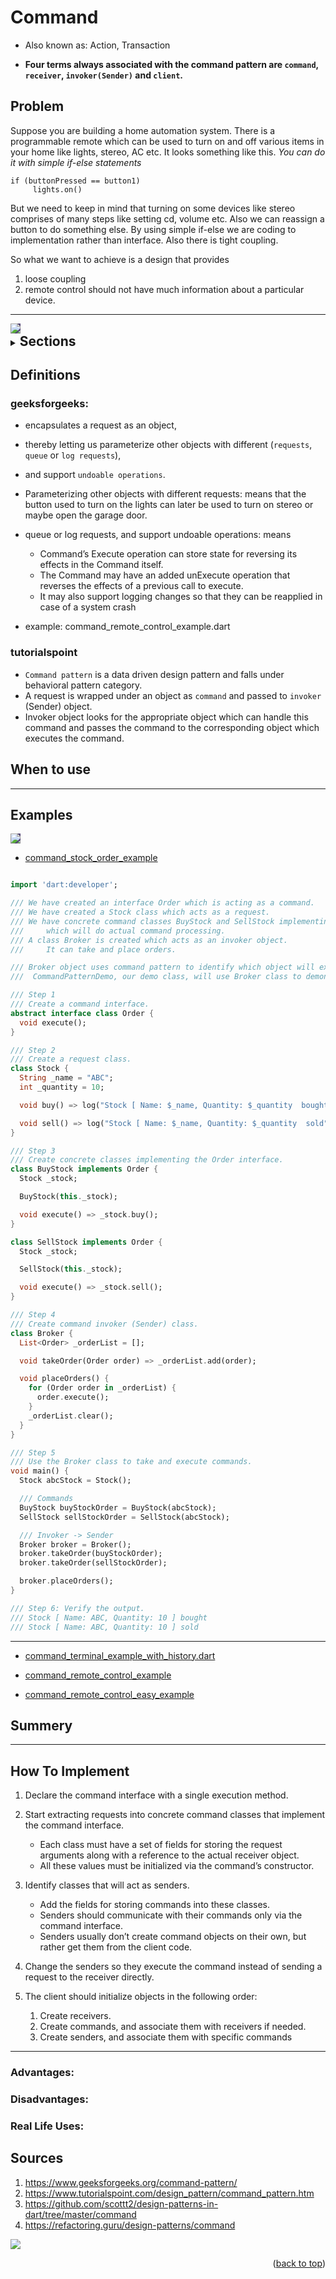 <div id="top"></div>

# Command

- Also known as: Action, Transaction

- **Four terms always associated with the command pattern are `command`, `receiver`, `invoker(Sender)` and `client`.**

## Problem

Suppose you are building a home automation system. There is a programmable remote which can be used to turn on and off various items in your home like lights, stereo, AC etc. It looks something like this. _You can do it with simple if-else statements_

```
if (buttonPressed == button1)
     lights.on()
```

But we need to keep in mind that turning on some devices like stereo comprises of many steps like setting cd, volume etc. Also we can reassign a button to do something else. By using simple if-else we are coding to implementation rather than interface. Also there is tight coupling.

So what we want to achieve is a design that provides

1. loose coupling
2. remote control should not have much information about a particular device.

---

<img style="background-color:#554777" align="center" src = "assets/structure_command.png">

<details>
  <summary> <h2 style="display: inline;">  Sections</h2> </summary>

- [Definitions](#Definitions)
- <a href="#when-to-use">When to use</a>
- [What problems can it solve](#What-problems-can-it-solve)
- <p><a href="#Examples">Examples</a></p>
- <p><a href="#Summery">Summery</a></p>
- <p><a href="#How_To_Implement">How_To_Implement</a></p>
- [Sources](#Sources)
</details>

## Definitions

### geeksforgeeks:

- encapsulates a request as an object,
- thereby letting us parameterize other objects with different (`requests`, `queue` or `log requests`),
- and support `undoable operations`.
- Parameterizing other objects with different requests: means that the button used to turn on the lights can later be used to turn on stereo or maybe open the garage door.
- queue or log requests, and support undoable operations: means

  - Command’s Execute operation can store state for reversing its effects in the Command itself.
  - The Command may have an added unExecute operation that reverses the effects of a previous call to execute.
  - It may also support logging changes so that they can be reapplied in case of a system crash

- example: command_remote_control_example.dart

### tutorialspoint

- `Command pattern` is a data driven design pattern and falls under behavioral pattern category.
- A request is wrapped under an object as `command` and passed to `invoker` (Sender) object.
- Invoker object looks for the appropriate object which can handle this command and passes the command to the corresponding object which executes the command.

<h2 id="when-to-use" >When to use</h2>

---

<h2 id="Examples"> Examples</h2>

<img style="background-color:#554777" src = "assets/command_pattern_uml_diagram_stock_example.jpg">

- <a  href="command_stock_order_example.dart/"> command_stock_order_example</a>

```dart

import 'dart:developer';

/// We have created an interface Order which is acting as a command.
/// We have created a Stock class which acts as a request.
/// We have concrete command classes BuyStock and SellStock implementing Order interface
///     which will do actual command processing.
/// A class Broker is created which acts as an invoker object.
///     It can take and place orders.

/// Broker object uses command pattern to identify which object will execute which command based on the type of command.
///  CommandPatternDemo, our demo class, will use Broker class to demonstrate command pattern.

/// Step 1
/// Create a command interface.
abstract interface class Order {
  void execute();
}
```

```dart
/// Step 2
/// Create a request class.
class Stock {
  String _name = "ABC";
  int _quantity = 10;

  void buy() => log("Stock [ Name: $_name, Quantity: $_quantity  bought");

  void sell() => log("Stock [ Name: $_name, Quantity: $_quantity  sold");
}
```

```dart
/// Step 3
/// Create concrete classes implementing the Order interface.
class BuyStock implements Order {
  Stock _stock;

  BuyStock(this._stock);

  void execute() => _stock.buy();
}

class SellStock implements Order {
  Stock _stock;

  SellStock(this._stock);

  void execute() => _stock.sell();
}
```

```dart
/// Step 4
/// Create command invoker (Sender) class.
class Broker {
  List<Order> _orderList = [];

  void takeOrder(Order order) => _orderList.add(order);

  void placeOrders() {
    for (Order order in _orderList) {
      order.execute();
    }
    _orderList.clear();
  }
}
```

```dart
/// Step 5
/// Use the Broker class to take and execute commands.
void main() {
  Stock abcStock = Stock();

  /// Commands
  BuyStock buyStockOrder = BuyStock(abcStock);
  SellStock sellStockOrder = SellStock(abcStock);

  /// Invoker -> Sender
  Broker broker = Broker();
  broker.takeOrder(buyStockOrder);
  broker.takeOrder(sellStockOrder);

  broker.placeOrders();
}

/// Step 6: Verify the output.
/// Stock [ Name: ABC, Quantity: 10 ] bought
/// Stock [ Name: ABC, Quantity: 10 ] sold

```

---

- <a  href="command_terminal_example_with_history.dart/"> command_terminal_example_with_history.dart </a>

- <a  href="command_remote_control_example.dart/"> command_remote_control_example </a>
- <a  href="command_remote_control_easy_example.dart/"> command_remote_control_easy_example </a>

<h2 id="Summery"> Summery</h2>

---

<h2 id="How_To_Implement"> How To Implement </h2>

1. Declare the command interface with a single execution method.

2. Start extracting requests into concrete command classes that implement the command interface.

   - Each class must have a set of fields for storing the request arguments along with a reference to the actual receiver object.
   - All these values must be initialized via the command’s constructor.

3. Identify classes that will act as senders.

   - Add the fields for storing commands into these classes.
   - Senders should communicate with their commands only via the command interface.
   - Senders usually don’t create command objects on their own, but rather get them from the client code.

4. Change the senders so they execute the command instead of sending a request to the receiver directly.

5. The client should initialize objects in the following order:

   1. Create receivers.
   2. Create commands, and associate them with receivers if needed.
   3. Create senders, and associate them with specific commands

---

<h3 id="Advantages:"> Advantages:</h3>

<h3 id=" Disadvantages:">  Disadvantages:</h3>

<h3 id=" Real-Life-Uses">Real Life Uses:</h3>

## Sources

1. https://www.geeksforgeeks.org/command-pattern/
2. https://www.tutorialspoint.com/design_pattern/command_pattern.htm
3. https://github.com/scottt2/design-patterns-in-dart/tree/master/command
4. https://refactoring.guru/design-patterns/command

<img src = "assets/structure_command.png">

<p align="right">(<a href="#top">back to top</a>)</p>
